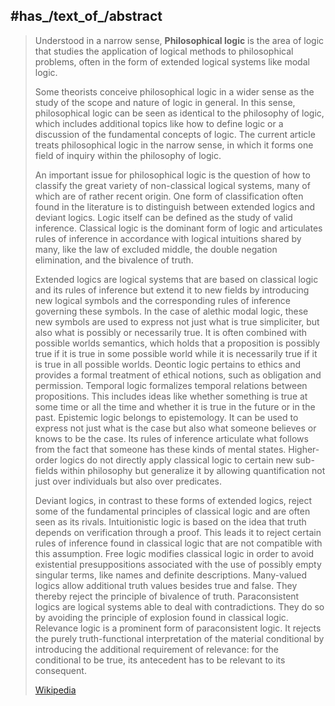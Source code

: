 ﻿---
has_id_wikidata: Q491412
topic_s_main_template: "[[_Standards/WikiData/WD~Template_Philosophical_logic,18676718]]"
instance_of: "[[_Standards/WikiData/WD~branch_of_philosophy,22811234]]"
has_use: "[[_Standards/WikiData/WD~philosophical_problem,28109781]]"
Regensburg_Classification: "CC 2500"
part_of:
- '[[_Standards/WikiData/WD~philosophy,5891]]'
- '[[_Standards/WikiData/WD~logic,8078]]'
subclass_of: '[[_Standards/WikiData/WD~logic,8078]]'
Stack_Exchange_tag: "https://philosophy.stackexchange.com/tags/logic"
Commons_category: "Philosophical logic"
---

## #has_/text_of_/abstract 

> Understood in a narrow sense, **Philosophical logic** is the area of logic 
> that studies the application of logical methods to philosophical problems, 
> often in the form of extended logical systems like modal logic. 
> 
> Some theorists conceive philosophical logic in a wider sense as the study of the scope and nature of logic in general. In this sense, philosophical logic can be seen as identical to the philosophy of logic, which includes additional topics like how to define logic or a discussion of the fundamental concepts of logic. The current article treats philosophical logic in the narrow sense, in which it forms one field of inquiry within the philosophy of logic.
>
> An important issue for philosophical logic is the question of how to classify the great variety of non-classical logical systems, many of which are of rather recent origin. One form of classification often found in the literature is to distinguish between extended logics and deviant logics. Logic itself can be defined as the study of valid inference. Classical logic is the dominant form of logic and articulates rules of inference in accordance with logical intuitions shared by many, like the law of excluded middle, the double negation elimination, and the bivalence of truth. 
>
> Extended logics are logical systems that are based on classical logic and its rules of inference but extend it to new fields by introducing new logical symbols and the corresponding rules of inference governing these symbols. In the case of alethic modal logic, these new symbols are used to express not just what is true simpliciter, but also what is possibly or necessarily true. It is often combined with possible worlds semantics, which holds that a proposition is possibly true if it is true in some possible world while it is necessarily true if it is true in all possible worlds. Deontic logic pertains to ethics and provides a formal treatment of ethical notions, such as obligation and permission. Temporal logic formalizes temporal relations between propositions. This includes ideas like whether something is true at some time or all the time and whether it is true in the future or in the past. Epistemic logic belongs to epistemology. It can be used to express not just what is the case but also what someone believes or knows to be the case. Its rules of inference articulate what follows from the fact that someone has these kinds of mental states. Higher-order logics do not directly apply classical logic to certain new sub-fields within philosophy but generalize it by allowing quantification not just over individuals but also over predicates.
>
> Deviant logics, in contrast to these forms of extended logics, reject some of the fundamental principles of classical logic and are often seen as its rivals. Intuitionistic logic is based on the idea that truth depends on verification through a proof. This leads it to reject certain rules of inference found in classical logic that are not compatible with this assumption. Free logic modifies classical logic in order to avoid existential presuppositions associated with the use of possibly empty singular terms, like names and definite descriptions. Many-valued logics allow additional truth values besides true and false. They thereby reject the principle of bivalence of truth. Paraconsistent logics are logical systems able to deal with contradictions. They do so by avoiding the principle of explosion found in classical logic. Relevance logic is a prominent form of paraconsistent logic. It rejects the purely truth-functional interpretation of the material conditional by introducing the additional requirement of relevance: for the conditional to be true, its antecedent has to be relevant to its consequent.
>
> [Wikipedia](https://en.wikipedia.org/wiki/Philosophical%20logic)

